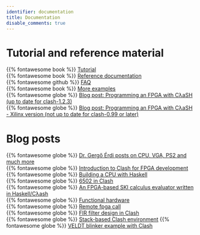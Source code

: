 ```yaml
---
identifier: documentation
title: Documentation
disable_comments: true
---
```


# Tutorial and reference material

{{% fontawesome book %}} [Tutorial](http://hackage.haskell.org/package/clash-prelude/docs/Clash-Tutorial.html)</br>
{{% fontawesome book %}} [Reference documentation](http://hackage.haskell.org/package/clash-prelude/docs/Clash-Prelude.html)</br>
{{% fontawesome github %}} [FAQ](https://github.com/clash-lang/clash-compiler/wiki/FAQ)</br>
{{% fontawesome book %}} [More examples](http://hackage.haskell.org/package/clash-prelude/docs/Clash-Examples.html)</br>
{{% fontawesome globe %}} [Blog post: Programming an FPGA with CλaSH (up to date for clash-1.2.3)](https://qbaylogic.com/blog/2020/07/09/new-clash-fpga-starter.html)</br>
{{% fontawesome globe %}} [Blog post: Programming an FPGA with CλaSH - Xilinx version (not up to date for clash-0.99 or later)](http://catherineh.github.io/programming/2016/12/26/haskell-on-a-xilinx-fpga)



# Blog posts
{{% fontawesome globe %}} [Dr. Gergő Érdi posts on CPU, VGA, PS2 and much more](https://gergo.erdi.hu/blog/tags/clash/)</br>
{{% fontawesome globe %}} [Introduction to Clash for FPGA development](https://bitlog.it/hardware/introduction-to-clash-for-fpga-development-index/)</br>
{{% fontawesome globe %}} [Building a CPU with Haskell](http://yager.io/CPU/CPU1.html)</br>
{{% fontawesome globe %}} [6502 in Clash](http://polygonalhell.blogspot.com/2015/09/haskell-and-hardware.html)</br>
{{% fontawesome globe %}} [An FPGA-based SKI calculus evaluator written in Haskell/Cλash](http://yager.io/HaSKI/HaSKI.html)</br>
{{% fontawesome globe %}} [Functional hardware](http://rahne.si/programming/2016/02/28/funcional-hadware.html)</br>
{{% fontawesome globe %}} [Remote fpga call](http://rahne.si/programming/clash/fpga/2016/02/28/remote-core-call.html)</br>
{{% fontawesome globe %}} [FIR filter design in Clash](http://adamwalker.github.io/Filter-Design-in-Clash/)</br>
{{% fontawesome globe %}} [Stack-based Clash environment](https://dram.cf/p/clash-with-stack/)
{{% fontawesome globe %}} [VELDT blinker example with Clash](https://github.com/standardsemiconductor/VELDT-blinker-clash)

<style>
.post__title{ display:none; }
</style>
